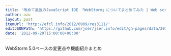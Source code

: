 ```yaml
---
title: '改めて最強のJavaScript IDE 「WebStorm」についてまとめてみた | Web scratch'
author: azu
layout: post
itemUrl: 'http://efcl.info/2012/0909/res3111/'
editJSONPath: 'https://github.com/jser/jser.info/edit/gh-pages/data/2012/09/index.json'
date: '2012-09-20T15:00:00+00:00'
---
```

WebStorm 5.0ベースの変更点や機能紹介まとめ
